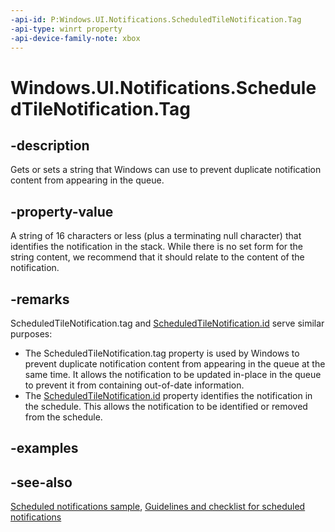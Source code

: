 ```yaml
---
-api-id: P:Windows.UI.Notifications.ScheduledTileNotification.Tag
-api-type: winrt property
-api-device-family-note: xbox
---
```


<!-- Property syntax
public string Tag { get;  set; }
-->

# Windows.UI.Notifications.ScheduledTileNotification.Tag

## -description
Gets or sets a string that Windows can use to prevent duplicate notification content from appearing in the queue.

## -property-value
A string of 16 characters or less (plus a terminating null character) that identifies the notification in the stack. While there is no set form for the string content, we recommend that it should relate to the content of the notification.

## -remarks
ScheduledTileNotification.tag and [ScheduledTileNotification.id](scheduledtilenotification_id.md) serve similar purposes: 
+ The ScheduledTileNotification.tag property is used by Windows to prevent duplicate notification content from appearing in the queue at the same time. It allows the notification to be updated in-place in the queue to prevent it from containing out-of-date information.
+ The [ScheduledTileNotification.id](scheduledtilenotification_id.md) property identifies the notification in the schedule. This allows the notification to be identified or removed from the schedule.

## -examples

## -see-also
[Scheduled notifications sample](https://github.com/microsoftarchive/msdn-code-gallery-microsoft/tree/master/Official%20Windows%20Platform%20Sample/Windows%208.1%20Store%20app%20samples/99866-Windows%208.1%20Store%20app%20samples/Scheduled%20notifications%20sample), [Guidelines and checklist for scheduled notifications](https://docs.microsoft.com/windows/uwp/controls-and-patterns/tiles-and-notifications-choosing-a-notification-delivery-method)
